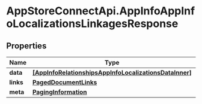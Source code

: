 # AppStoreConnectApi.AppInfoAppInfoLocalizationsLinkagesResponse

## Properties

Name | Type | Description | Notes
------------ | ------------- | ------------- | -------------
**data** | [**[AppInfoRelationshipsAppInfoLocalizationsDataInner]**](AppInfoRelationshipsAppInfoLocalizationsDataInner.md) |  | 
**links** | [**PagedDocumentLinks**](PagedDocumentLinks.md) |  | 
**meta** | [**PagingInformation**](PagingInformation.md) |  | [optional] 


